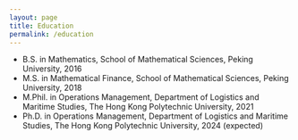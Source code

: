 ```yaml
---
layout: page
title: Education
permalink: /education
---
```


* B.S. in Mathematics, School of Mathematical Sciences, Peking University, 2016
* M.S. in Mathematical Finance, School of Mathematical Sciences, Peking University, 2018
* M.Phil. in Operations Management, Department of Logistics and Maritime Studies, The Hong Kong Polytechnic University, 2021
* Ph.D. in Operations Management, Department of Logistics and Maritime Studies, The Hong Kong Polytechnic University, 2024 (expected)
